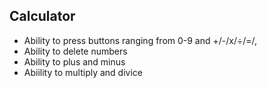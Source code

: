 ## Calculator

- Ability to press buttons ranging from 0-9 and +/-/x/÷/=/,
- Ability to delete numbers
- Ability to plus and minus
- Abiility to multiply and divice
